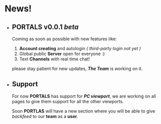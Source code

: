 # News!
- ## **PORTALS** v0.0.1 *beta*

    Coming as soon as possible with new features like:

    1. **Account creating** and autologin *( third-party login not yet )*
    2. Global public **Server** open for everyone :)
    3. Text **Channels** with real time chat!

    please stay patient for new updates, ***The Team*** is working on it.

- ## Support

    For now **PORTALS** has support for ***PC viewport***, we are working on all pages to give them support for all the other viewports.

    Soon **PORTLAS** will have a new section where you will be able to give *backfeed* to our **team** as a **user**.